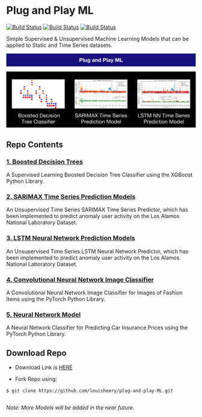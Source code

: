 
# Plug and Play ML

[![Build Status](https://img.shields.io/badge/python-3-blue)](https://github.com/louisheery/plug-and-play-ML)
[![Build Status](https://img.shields.io/badge/build-v1.1-brightgreen)](https://github.com/louisheery/plug-and-play-ML)
[![Build Status](https://img.shields.io/badge/build_status-published-brightgreen)](https://github.com/louisheery/plug-and-play-ML)


Simple Supervised &amp; Unsupervised Machine Learning Models that can be applied to Static and Time Series datasets.

![alt text](https://github.com/louisheery/plug-and-play-ML/blob/master/plug-and-play-ml-screenshots.png)

## Repo Contents
### [1. Boosted Decision Trees](boosted-decision-tree-ml)
A Supervised Learning Boosted Decision Tree Classifier using the XGBoost Python Library.

### [2. SARIMAX Time Series Prediction Models](sarimax-time-series-ml)
An Unsupervised Time Series SARIMAX Time Series Predictor, which has been implemented to predict anomaly user activity on the Los Alamos National Laboratory Dataset.

### [3. LSTM Neural Network Prediction Models](lstm-nn-ml)
An Unsupervised Time Series LSTM Neural Network Predictor, which has been implemented to predict anomaly user activity on the Los Alamos National Laboratory Dataset.

### [4. Convolutional Neural Network Image Classifier](computer-vision-ml)
A Convolutional Neural Network Image Classifier for Images of Fashion Items using the PyTorch Python Library.

### [5. Neural Network Model](lstm-nn-ml)
A Neural Network Classifier for Predicting Car Insurance Prices using the PyTorch Python Library.

## Download Repo
- Download Link is [HERE](https://github.com/louisheery/plug-and-play-ML/archive/master.zip)

- Fork Repo using:
```
$ git clone https://github.com/louisheery/plug-and-play-ML.git
```


## 
*Note: More Models will be added in the near future.*
